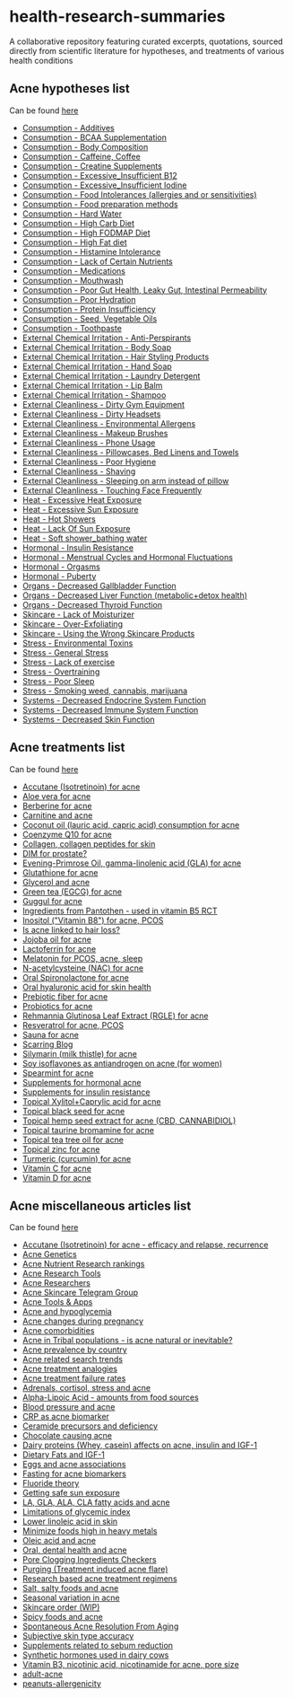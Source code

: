 # health-research-summaries
A collaborative repository featuring curated excerpts, quotations, sourced directly from scientific literature for hypotheses, and treatments of various health conditions

## Acne hypotheses list
Can be found [here](/acne/hypotheses)

*   [Consumption - Additives](https://github.com/health-knowledge/Health-Research-Summaries/blob/main/acne/hypotheses/Consumption%20-%20Additives.md)
*   [Consumption - BCAA Supplementation](https://github.com/health-knowledge/Health-Research-Summaries/blob/main/acne/hypotheses/Consumption%20-%20BCAA%20Supplementation.md)
*   [Consumption - Body Composition](https://github.com/health-knowledge/Health-Research-Summaries/blob/main/acne/hypotheses/Consumption%20-%20Body%20Composition.md)
*   [Consumption - Caffeine, Coffee](https://github.com/health-knowledge/Health-Research-Summaries/blob/main/acne/hypotheses/Consumption%20-%20Caffeine%2C%20Coffee.md)
*   [Consumption - Creatine Supplements](https://github.com/health-knowledge/Health-Research-Summaries/blob/main/acne/hypotheses/Consumption%20-%20Creatine%20Supplements.md)
*   [Consumption - Excessive_Insufficient B12](https://github.com/health-knowledge/Health-Research-Summaries/blob/main/acne/hypotheses/Consumption%20-%20Excessive_Insufficient%20B12.md)
*   [Consumption - Excessive_Insufficient Iodine](https://github.com/health-knowledge/Health-Research-Summaries/blob/main/acne/hypotheses/Consumption%20-%20Excessive_Insufficient%20Iodine.md)
*   [Consumption - Food Intolerances (allergies and or sensitivities)](https://github.com/health-knowledge/Health-Research-Summaries/blob/main/acne/hypotheses/Consumption%20-%20Food%20Intolerances%20(allergies%20and%20or%20sensitivities).md)
*   [Consumption - Food preparation methods](https://github.com/health-knowledge/Health-Research-Summaries/blob/main/acne/hypotheses/Consumption%20-%20Food%20preparation%20methods.md)
*   [Consumption - Hard Water](https://github.com/health-knowledge/Health-Research-Summaries/blob/main/acne/hypotheses/Consumption%20-%20Hard%20Water.md)
*   [Consumption - High Carb Diet](https://github.com/health-knowledge/Health-Research-Summaries/blob/main/acne/hypotheses/Consumption%20-%20High%20Carb%20Diet.md)
*   [Consumption - High FODMAP Diet](https://github.com/health-knowledge/Health-Research-Summaries/blob/main/acne/hypotheses/Consumption%20-%20High%20FODMAP%20Diet.md)
*   [Consumption - High Fat diet](https://github.com/health-knowledge/Health-Research-Summaries/blob/main/acne/hypotheses/Consumption%20-%20High%20Fat%20diet.md)
*   [Consumption - Histamine Intolerance](https://github.com/health-knowledge/Health-Research-Summaries/blob/main/acne/hypotheses/Consumption%20-%20Histamine%20Intolerance.md)
*   [Consumption - Lack of Certain Nutrients](https://github.com/health-knowledge/Health-Research-Summaries/blob/main/acne/hypotheses/Consumption%20-%20Lack%20of%20Certain%20Nutrients.md)
*   [Consumption - Medications](https://github.com/health-knowledge/Health-Research-Summaries/blob/main/acne/hypotheses/Consumption%20-%20Medications.md)
*   [Consumption - Mouthwash](https://github.com/health-knowledge/Health-Research-Summaries/blob/main/acne/hypotheses/Consumption%20-%20Mouthwash.md)
*   [Consumption - Poor Gut Health, Leaky Gut, Intestinal Permeability](https://github.com/health-knowledge/Health-Research-Summaries/blob/main/acne/hypotheses/Consumption%20-%20Poor%20Gut%20Health%2C%20Leaky%20Gut%2C%20Intestinal%20Permeability.md)
*   [Consumption - Poor Hydration](https://github.com/health-knowledge/Health-Research-Summaries/blob/main/acne/hypotheses/Consumption%20-%20Poor%20Hydration.md)
*   [Consumption - Protein Insufficiency](https://github.com/health-knowledge/Health-Research-Summaries/blob/main/acne/hypotheses/Consumption%20-%20Protein%20Insufficiency.md)
*   [Consumption - Seed, Vegetable Oils](https://github.com/health-knowledge/Health-Research-Summaries/blob/main/acne/hypotheses/Consumption%20-%20Seed%2C%20Vegetable%20Oils.md)
*   [Consumption - Toothpaste](https://github.com/health-knowledge/Health-Research-Summaries/blob/main/acne/hypotheses/Consumption%20-%20Toothpaste.md)
*   [External Chemical Irritation - Anti-Perspirants](https://github.com/health-knowledge/Health-Research-Summaries/blob/main/acne/hypotheses/External%20Chemical%20Irritation%20-%20Anti-Perspirants.md)
*   [External Chemical Irritation - Body Soap](https://github.com/health-knowledge/Health-Research-Summaries/blob/main/acne/hypotheses/External%20Chemical%20Irritation%20-%20Body%20Soap.md)
*   [External Chemical Irritation - Hair Styling Products](https://github.com/health-knowledge/Health-Research-Summaries/blob/main/acne/hypotheses/External%20Chemical%20Irritation%20-%20Hair%20Styling%20Products.md)
*   [External Chemical Irritation - Hand Soap](https://github.com/health-knowledge/Health-Research-Summaries/blob/main/acne/hypotheses/External%20Chemical%20Irritation%20-%20Hand%20Soap.md)
*   [External Chemical Irritation - Laundry Detergent](https://github.com/health-knowledge/Health-Research-Summaries/blob/main/acne/hypotheses/External%20Chemical%20Irritation%20-%20Laundry%20Detergent.md)
*   [External Chemical Irritation - Lip Balm](https://github.com/health-knowledge/Health-Research-Summaries/blob/main/acne/hypotheses/External%20Chemical%20Irritation%20-%20Lip%20Balm.md)
*   [External Chemical Irritation - Shampoo](https://github.com/health-knowledge/Health-Research-Summaries/blob/main/acne/hypotheses/External%20Chemical%20Irritation%20-%20Shampoo.md)
*   [External Cleanliness - Dirty Gym Equipment](https://github.com/health-knowledge/Health-Research-Summaries/blob/main/acne/hypotheses/External%20Cleanliness%20-%20Dirty%20Gym%20Equipment.md)
*   [External Cleanliness - Dirty Headsets](https://github.com/health-knowledge/Health-Research-Summaries/blob/main/acne/hypotheses/External%20Cleanliness%20-%20Dirty%20Headsets.md)
*   [External Cleanliness - Environmental Allergens](https://github.com/health-knowledge/Health-Research-Summaries/blob/main/acne/hypotheses/External%20Cleanliness%20-%20Environmental%20Allergens.md)
*   [External Cleanliness - Makeup Brushes](https://github.com/health-knowledge/Health-Research-Summaries/blob/main/acne/hypotheses/External%20Cleanliness%20-%20Makeup%20Brushes.md)
*   [External Cleanliness - Phone Usage](https://github.com/health-knowledge/Health-Research-Summaries/blob/main/acne/hypotheses/External%20Cleanliness%20-%20Phone%20Usage.md)
*   [External Cleanliness - Pillowcases, Bed Linens and Towels](https://github.com/health-knowledge/Health-Research-Summaries/blob/main/acne/hypotheses/External%20Cleanliness%20-%20Pillowcases%2C%20Bed%20Linens%20and%20Towels.md)
*   [External Cleanliness - Poor Hygiene](https://github.com/health-knowledge/Health-Research-Summaries/blob/main/acne/hypotheses/External%20Cleanliness%20-%20Poor%20Hygiene.md)
*   [External Cleanliness - Shaving](https://github.com/health-knowledge/Health-Research-Summaries/blob/main/acne/hypotheses/External%20Cleanliness%20-%20Shaving.md)
*   [External Cleanliness - Sleeping on arm instead of pillow](https://github.com/health-knowledge/Health-Research-Summaries/blob/main/acne/hypotheses/External%20Cleanliness%20-%20Sleeping%20on%20arm%20instead%20of%20pillow.md)
*   [External Cleanliness - Touching Face Frequently](https://github.com/health-knowledge/Health-Research-Summaries/blob/main/acne/hypotheses/External%20Cleanliness%20-%20Touching%20Face%20Frequently.md)
*   [Heat - Excessive Heat Exposure](https://github.com/health-knowledge/Health-Research-Summaries/blob/main/acne/hypotheses/Heat%20-%20Excessive%20Heat%20Exposure.md)
*   [Heat - Excessive Sun Exposure](https://github.com/health-knowledge/Health-Research-Summaries/blob/main/acne/hypotheses/Heat%20-%20Excessive%20Sun%20Exposure.md)
*   [Heat - Hot Showers](https://github.com/health-knowledge/Health-Research-Summaries/blob/main/acne/hypotheses/Heat%20-%20Hot%20Showers.md)
*   [Heat - Lack Of Sun Exposure](https://github.com/health-knowledge/Health-Research-Summaries/blob/main/acne/hypotheses/Heat%20-%20Lack%20Of%20Sun%20Exposure.md)
*   [Heat - Soft shower_bathing water](https://github.com/health-knowledge/Health-Research-Summaries/blob/main/acne/hypotheses/Heat%20-%20Soft%20shower_bathing%20water.md)
*   [Hormonal - Insulin Resistance](https://github.com/health-knowledge/Health-Research-Summaries/blob/main/acne/hypotheses/Hormonal%20-%20Insulin%20Resistance.md)
*   [Hormonal - Menstrual Cycles and Hormonal Fluctuations](https://github.com/health-knowledge/Health-Research-Summaries/blob/main/acne/hypotheses/Hormonal%20-%20Menstrual%20Cycles%20and%20Hormonal%20Fluctuations.md)
*   [Hormonal - Orgasms](https://github.com/health-knowledge/Health-Research-Summaries/blob/main/acne/hypotheses/Hormonal%20-%20Orgasms.md)
*   [Hormonal - Puberty](https://github.com/health-knowledge/Health-Research-Summaries/blob/main/acne/hypotheses/Hormonal%20-%20Puberty.md)
*   [Organs - Decreased Gallbladder Function](https://github.com/health-knowledge/Health-Research-Summaries/blob/main/acne/hypotheses/Organs%20-%20Decreased%20Gallbladder%20Function.md)
*   [Organs - Decreased Liver Function (metabolic+detox health)](https://github.com/health-knowledge/Health-Research-Summaries/blob/main/acne/hypotheses/Organs%20-%20Decreased%20Liver%20Function%20(metabolic%2Bdetox%20health).md)
*   [Organs - Decreased Thyroid Function](https://github.com/health-knowledge/Health-Research-Summaries/blob/main/acne/hypotheses/Organs%20-%20Decreased%20Thyroid%20Function.md)
*   [Skincare - Lack of Moisturizer](https://github.com/health-knowledge/Health-Research-Summaries/blob/main/acne/hypotheses/Skincare%20-%20Lack%20of%20Moisturizer.md)
*   [Skincare - Over-Exfoliating](https://github.com/health-knowledge/Health-Research-Summaries/blob/main/acne/hypotheses/Skincare%20-%20Over-Exfoliating.md)
*   [Skincare - Using the Wrong Skincare Products](https://github.com/health-knowledge/Health-Research-Summaries/blob/main/acne/hypotheses/Skincare%20-%20Using%20the%20Wrong%20Skincare%20Products.md)
*   [Stress - Environmental Toxins](https://github.com/health-knowledge/Health-Research-Summaries/blob/main/acne/hypotheses/Stress%20-%20Environmental%20Toxins.md)
*   [Stress - General Stress](https://github.com/health-knowledge/Health-Research-Summaries/blob/main/acne/hypotheses/Stress%20-%20General%20Stress.md)
*   [Stress - Lack of exercise](https://github.com/health-knowledge/Health-Research-Summaries/blob/main/acne/hypotheses/Stress%20-%20Lack%20of%20exercise.md)
*   [Stress - Overtraining](https://github.com/health-knowledge/Health-Research-Summaries/blob/main/acne/hypotheses/Stress%20-%20Overtraining.md)
*   [Stress - Poor Sleep](https://github.com/health-knowledge/Health-Research-Summaries/blob/main/acne/hypotheses/Stress%20-%20Poor%20Sleep.md)
*   [Stress - Smoking weed, cannabis, marijuana](https://github.com/health-knowledge/Health-Research-Summaries/blob/main/acne/hypotheses/Stress%20-%20Smoking%20weed%2C%20cannabis%2C%20marijuana.md)
*   [Systems - Decreased Endocrine System Function](https://github.com/health-knowledge/Health-Research-Summaries/blob/main/acne/hypotheses/Systems%20-%20Decreased%20Endocrine%20System%20Function.md)
*   [Systems - Decreased Immune System Function](https://github.com/health-knowledge/Health-Research-Summaries/blob/main/acne/hypotheses/Systems%20-%20Decreased%20Immune%20System%20Function.md)
*   [Systems - Decreased Skin Function](https://github.com/health-knowledge/Health-Research-Summaries/blob/main/acne/hypotheses/Systems%20-%20Decreased%20Skin%20Function.md)

## Acne treatments list
Can be found [here](/acne/treatments)

*   [Accutane (Isotretinoin) for acne](https://github.com/health-knowledge/Health-Research-Summaries/blob/main/acne/treatments/Accutane%20(Isotretinoin)%20for%20acne.md)
*   [Aloe vera for acne](https://github.com/health-knowledge/Health-Research-Summaries/blob/main/acne/treatments/Aloe%20vera%20for%20acne.md)
*   [Berberine for acne](https://github.com/health-knowledge/Health-Research-Summaries/blob/main/acne/treatments/Berberine%20for%20acne.md)
*   [Carnitine and acne](https://github.com/health-knowledge/Health-Research-Summaries/blob/main/acne/treatments/Carnitine%20and%20acne.md)
*   [Coconut oil (lauric acid, capric acid) consumption for acne](https://github.com/health-knowledge/Health-Research-Summaries/blob/main/acne/treatments/Coconut%20oil%20(lauric%20acid%2C%20capric%20acid)%20consumption%20for%20acne.md)
*   [Coenzyme Q10 for acne](https://github.com/health-knowledge/Health-Research-Summaries/blob/main/acne/treatments/Coenzyme%20Q10%20for%20acne.md)
*   [Collagen, collagen peptides for skin](https://github.com/health-knowledge/Health-Research-Summaries/blob/main/acne/treatments/Collagen%2C%20collagen%20peptides%20for%20skin.md)
*   [DIM for prostate?](https://github.com/health-knowledge/Health-Research-Summaries/blob/main/acne/treatments/DIM%20for%20prostate%3F.md)
*   [Evening-Primrose Oil, gamma-linolenic acid (GLA) for acne](https://github.com/health-knowledge/Health-Research-Summaries/blob/main/acne/treatments/Evening-Primrose%20Oil%2C%20gamma-linolenic%20acid%20(GLA)%20for%20acne.md)
*   [Glutathione for acne](https://github.com/health-knowledge/Health-Research-Summaries/blob/main/acne/treatments/Glutathione%20for%20acne.md)
*   [Glycerol and acne](https://github.com/health-knowledge/Health-Research-Summaries/blob/main/acne/treatments/Glycerol%20and%20acne.md)
*   [Green tea (EGCG) for acne](https://github.com/health-knowledge/Health-Research-Summaries/blob/main/acne/treatments/Green%20tea%20(EGCG)%20for%20acne.md)
*   [Guggul for acne](https://github.com/health-knowledge/Health-Research-Summaries/blob/main/acne/treatments/Guggul%20for%20acne.md)
*   [Ingredients from Pantothen - used in vitamin B5 RCT](https://github.com/health-knowledge/Health-Research-Summaries/blob/main/acne/treatments/Ingredients%20from%20Pantothen%20-%20used%20in%20vitamin%20B5%20RCT.md)
*   [Inositol ("Vitamin B8") for acne, PCOS](https://github.com/health-knowledge/Health-Research-Summaries/blob/main/acne/treatments/Inositol%20(%22Vitamin%20B8%22)%20for%20acne%2C%20PCOS.md)
*   [Is acne linked to hair loss?](https://github.com/health-knowledge/Health-Research-Summaries/blob/main/acne/treatments/Is%20acne%20linked%20to%20hair%20loss%3F.md)
*   [Jojoba oil for acne](https://github.com/health-knowledge/Health-Research-Summaries/blob/main/acne/treatments/Jojoba%20oil%20for%20acne.md)
*   [Lactoferrin for acne](https://github.com/health-knowledge/Health-Research-Summaries/blob/main/acne/treatments/Lactoferrin%20for%20acne.md)
*   [Melatonin for PCOS, acne, sleep](https://github.com/health-knowledge/Health-Research-Summaries/blob/main/acne/treatments/Melatonin%20for%20PCOS%2C%20acne%2C%20sleep.md)
*   [N-acetylcysteine (NAC) for acne](https://github.com/health-knowledge/Health-Research-Summaries/blob/main/acne/treatments/N-acetylcysteine%20(NAC)%20for%20acne.md)
*   [Oral Spironolactone for acne](https://github.com/health-knowledge/Health-Research-Summaries/blob/main/acne/treatments/Oral%20Spironolactone%20for%20acne.md)
*   [Oral hyaluronic acid for skin health](https://github.com/health-knowledge/Health-Research-Summaries/blob/main/acne/treatments/Oral%20hyaluronic%20acid%20for%20skin%20health.md)
*   [Prebiotic fiber for acne](https://github.com/health-knowledge/Health-Research-Summaries/blob/main/acne/treatments/Prebiotic%20fiber%20for%20acne.md)
*   [Probiotics for acne](https://github.com/health-knowledge/Health-Research-Summaries/blob/main/acne/treatments/Probiotics%20for%20acne.md)
*   [Rehmannia Glutinosa Leaf Extract (RGLE) for acne](https://github.com/health-knowledge/Health-Research-Summaries/blob/main/acne/treatments/Rehmannia%20Glutinosa%20Leaf%20Extract%20(RGLE)%20for%20acne.md)
*   [Resveratrol for acne, PCOS](https://github.com/health-knowledge/Health-Research-Summaries/blob/main/acne/treatments/Resveratrol%20for%20acne%2C%20PCOS.md)
*   [Sauna for acne](https://github.com/health-knowledge/Health-Research-Summaries/blob/main/acne/treatments/Sauna%20for%20acne.md)
*   [Scarring Blog](https://github.com/health-knowledge/Health-Research-Summaries/blob/main/acne/treatments/Scarring%20Blog.md)
*   [Silymarin (milk thistle) for acne](https://github.com/health-knowledge/Health-Research-Summaries/blob/main/acne/treatments/Silymarin%20(milk%20thistle)%20for%20acne.md)
*   [Soy isoflavones as antiandrogen on acne (for women)](https://github.com/health-knowledge/Health-Research-Summaries/blob/main/acne/treatments/Soy%20isoflavones%20as%20antiandrogen%20on%20acne%20(for%20women).md)
*   [Spearmint for acne](https://github.com/health-knowledge/Health-Research-Summaries/blob/main/acne/treatments/Spearmint%20for%20acne.md)
*   [Supplements for hormonal acne](https://github.com/health-knowledge/Health-Research-Summaries/blob/main/acne/treatments/Supplements%20for%20hormonal%20acne.md)
*   [Supplements for insulin resistance](https://github.com/health-knowledge/Health-Research-Summaries/blob/main/acne/treatments/Supplements%20for%20insulin%20resistance.md)
*   [Topical Xylitol+Caprylic acid for acne](https://github.com/health-knowledge/Health-Research-Summaries/blob/main/acne/treatments/Topical%20Xylitol%2BCaprylic%20acid%20for%20acne.md)
*   [Topical black seed for acne](https://github.com/health-knowledge/Health-Research-Summaries/blob/main/acne/treatments/Topical%20black%20seed%20for%20acne.md)
*   [Topical hemp seed extract for acne (CBD, CANNABIDIOL)](https://github.com/health-knowledge/Health-Research-Summaries/blob/main/acne/treatments/Topical%20hemp%20seed%20extract%20for%20acne%20(CBD%2C%20CANNABIDIOL).md)
*   [Topical taurine bromamine for acne](https://github.com/health-knowledge/Health-Research-Summaries/blob/main/acne/treatments/Topical%20taurine%20bromamine%20for%20acne.md)
*   [Topical tea tree oil for acne](https://github.com/health-knowledge/Health-Research-Summaries/blob/main/acne/treatments/Topical%20tea%20tree%20oil%20for%20acne.md)
*   [Topical zinc for acne](https://github.com/health-knowledge/Health-Research-Summaries/blob/main/acne/treatments/Topical%20zinc%20for%20acne.md)
*   [Turmeric (curcumin) for acne](https://github.com/health-knowledge/Health-Research-Summaries/blob/main/acne/treatments/Turmeric%20(curcumin)%20for%20acne.md)
*   [Vitamin C for acne](https://github.com/health-knowledge/Health-Research-Summaries/blob/main/acne/treatments/Vitamin%20C%20for%20acne.md)
*   [Vitamin D for acne](https://github.com/health-knowledge/Health-Research-Summaries/blob/main/acne/treatments/Vitamin%20D%20for%20acne.md)

## Acne miscellaneous articles list
Can be found [here](/acne/misc-articles)

*   [Accutane (Isotretinoin) for acne - efficacy and relapse, recurrence](https://github.com/health-knowledge/Health-Research-Summaries/blob/main/acne/misc-articles/Accutane%20(Isotretinoin)%20for%20acne%20-%20efficacy%20and%20relapse%2C%20recurrence.md)
*   [Acne Genetics](https://github.com/health-knowledge/Health-Research-Summaries/blob/main/acne/misc-articles/Acne%20Genetics.md)
*   [Acne Nutrient Research rankings](https://github.com/health-knowledge/Health-Research-Summaries/blob/main/acne/misc-articles/Acne%20Nutrient%20Research%20rankings.md)
*   [Acne Research Tools](https://github.com/health-knowledge/Health-Research-Summaries/blob/main/acne/misc-articles/Acne%20Research%20Tools.md)
*   [Acne Researchers](https://github.com/health-knowledge/Health-Research-Summaries/blob/main/acne/misc-articles/Acne%20Researchers.md)
*   [Acne Skincare Telegram Group](https://github.com/health-knowledge/Health-Research-Summaries/blob/main/acne/misc-articles/Acne%20Skincare%20Telegram%20Group.md)
*   [Acne Tools & Apps](https://github.com/health-knowledge/Health-Research-Summaries/blob/main/acne/misc-articles/Acne%20Tools%20%26%20Apps.md)
*   [Acne and hypoglycemia](https://github.com/health-knowledge/Health-Research-Summaries/blob/main/acne/misc-articles/Acne%20and%20hypoglycemia.md)
*   [Acne changes during pregnancy](https://github.com/health-knowledge/Health-Research-Summaries/blob/main/acne/misc-articles/Acne%20changes%20during%20pregnancy.md)
*   [Acne comorbidities](https://github.com/health-knowledge/Health-Research-Summaries/blob/main/acne/misc-articles/Acne%20comorbidities.md)
*   [Acne in Tribal populations - is acne natural or inevitable?](https://github.com/health-knowledge/Health-Research-Summaries/blob/main/acne/misc-articles/Acne%20in%20Tribal%20populations%20-%20is%20acne%20natural%20or%20inevitable%3F.md)
*   [Acne prevalence by country](https://github.com/health-knowledge/Health-Research-Summaries/blob/main/acne/misc-articles/Acne%20prevalence%20by%20country.md)
*   [Acne related search trends](https://github.com/health-knowledge/Health-Research-Summaries/blob/main/acne/misc-articles/Acne%20related%20search%20trends.md)
*   [Acne treatment analogies](https://github.com/health-knowledge/Health-Research-Summaries/blob/main/acne/misc-articles/Acne%20treatment%20analogies.md)
*   [Acne treatment failure rates](https://github.com/health-knowledge/Health-Research-Summaries/blob/main/acne/misc-articles/Acne%20treatment%20failure%20rates.md)
*   [Adrenals, cortisol, stress and acne](https://github.com/health-knowledge/Health-Research-Summaries/blob/main/acne/misc-articles/Adrenals%2C%20cortisol%2C%20stress%20and%20acne.md)
*   [Alpha-Lipoic Acid - amounts from food sources](https://github.com/health-knowledge/Health-Research-Summaries/blob/main/acne/misc-articles/Alpha-Lipoic%20Acid%20-%20amounts%20from%20food%20sources.md)
*   [Blood pressure and acne](https://github.com/health-knowledge/Health-Research-Summaries/blob/main/acne/misc-articles/Blood%20pressure%20and%20acne.md)
*   [CRP as acne biomarker](https://github.com/health-knowledge/Health-Research-Summaries/blob/main/acne/misc-articles/CRP%20as%20acne%20biomarker.md)
*   [Ceramide precursors and deficiency](https://github.com/health-knowledge/Health-Research-Summaries/blob/main/acne/misc-articles/Ceramide%20precursors%20and%20deficiency.md)
*   [Chocolate causing acne](https://github.com/health-knowledge/Health-Research-Summaries/blob/main/acne/misc-articles/Chocolate%20causing%20acne.md)
*   [Dairy proteins (Whey, casein) affects on acne, insulin and IGF-1](https://github.com/health-knowledge/Health-Research-Summaries/blob/main/acne/misc-articles/Dairy%20proteins%20(Whey%2C%20casein)%20affects%20on%20acne%2C%20insulin%20and%20IGF-1.md)
*   [Dietary Fats and IGF-1](https://github.com/health-knowledge/Health-Research-Summaries/blob/main/acne/misc-articles/Dietary%20Fats%20and%20IGF-1.md)
*   [Eggs and acne associations](https://github.com/health-knowledge/Health-Research-Summaries/blob/main/acne/misc-articles/Eggs%20and%20acne%20associations.md)
*   [Fasting for acne biomarkers](https://github.com/health-knowledge/Health-Research-Summaries/blob/main/acne/misc-articles/Fasting%20for%20acne%20biomarkers.md)
*   [Fluoride theory](https://github.com/health-knowledge/Health-Research-Summaries/blob/main/acne/misc-articles/Fluoride%20theory.md)
*   [Getting safe sun exposure](https://github.com/health-knowledge/Health-Research-Summaries/blob/main/acne/misc-articles/Getting%20safe%20sun%20exposure.md)
*   [LA, GLA, ALA, CLA fatty acids and acne](https://github.com/health-knowledge/Health-Research-Summaries/blob/main/acne/misc-articles/LA%2C%20GLA%2C%20ALA%2C%20CLA%20fatty%20acids%20and%20acne.md)
*   [Limitations of glycemic index](https://github.com/health-knowledge/Health-Research-Summaries/blob/main/acne/misc-articles/Limitations%20of%20glycemic%20index.md)
*   [Lower linoleic acid in skin](https://github.com/health-knowledge/Health-Research-Summaries/blob/main/acne/misc-articles/Lower%20linoleic%20acid%20in%20skin.md)
*   [Minimize foods high in heavy metals](https://github.com/health-knowledge/Health-Research-Summaries/blob/main/acne/misc-articles/Minimize%20foods%20high%20in%20heavy%20metals.md)
*   [Oleic acid and acne](https://github.com/health-knowledge/Health-Research-Summaries/blob/main/acne/misc-articles/Oleic%20acid%20and%20acne.md)
*   [Oral, dental health and acne](https://github.com/health-knowledge/Health-Research-Summaries/blob/main/acne/misc-articles/Oral%2C%20dental%20health%20and%20acne.md)
*   [Pore Clogging Ingredients Checkers](https://github.com/health-knowledge/Health-Research-Summaries/blob/main/acne/misc-articles/Pore%20Clogging%20Ingredients%20Checkers.md)
*   [Purging (Treatment induced acne flare)](https://github.com/health-knowledge/Health-Research-Summaries/blob/main/acne/misc-articles/Purging%20(Treatment%20induced%20acne%20flare).md)
*   [Research based acne treatment regimens](https://github.com/health-knowledge/Health-Research-Summaries/blob/main/acne/misc-articles/Research%20based%20acne%20treatment%20regimens.md)
*   [Salt, salty foods and acne](https://github.com/health-knowledge/Health-Research-Summaries/blob/main/acne/misc-articles/Salt%2C%20salty%20foods%20and%20acne.md)
*   [Seasonal variation in acne](https://github.com/health-knowledge/Health-Research-Summaries/blob/main/acne/misc-articles/Seasonal%20variation%20in%20acne.md)
*   [Skincare order (WIP)](https://github.com/health-knowledge/Health-Research-Summaries/blob/main/acne/misc-articles/Skincare%20order%20(WIP).md)
*   [Spicy foods and acne](https://github.com/health-knowledge/Health-Research-Summaries/blob/main/acne/misc-articles/Spicy%20foods%20and%20acne.md)
*   [Spontaneous Acne Resolution From Aging](https://github.com/health-knowledge/Health-Research-Summaries/blob/main/acne/misc-articles/Spontaneous%20Acne%20Resolution%20From%20Aging.md)
*   [Subjective skin type accuracy](https://github.com/health-knowledge/Health-Research-Summaries/blob/main/acne/misc-articles/Subjective%20skin%20type%20accuracy.md)
*   [Supplements related to sebum reduction](https://github.com/health-knowledge/Health-Research-Summaries/blob/main/acne/misc-articles/Supplements%20related%20to%20sebum%20reduction.md)
*   [Synthetic hormones used in dairy cows](https://github.com/health-knowledge/Health-Research-Summaries/blob/main/acne/misc-articles/Synthetic%20hormones%20used%20in%20dairy%20cows.md)
*   [Vitamin B3, nicotinic acid, nicotinamide for acne, pore size](https://github.com/health-knowledge/Health-Research-Summaries/blob/main/acne/misc-articles/Vitamin%20B3%2C%20nicotinic%20acid%2C%20nicotinamide%20for%20acne%2C%20pore%20size.md)
*   [adult-acne](https://github.com/health-knowledge/Health-Research-Summaries/blob/main/acne/misc-articles/adult-acne.md)
*   [peanuts-allergenicity](https://github.com/health-knowledge/Health-Research-Summaries/blob/main/acne/misc-articles/peanuts-allergenicity.md)
